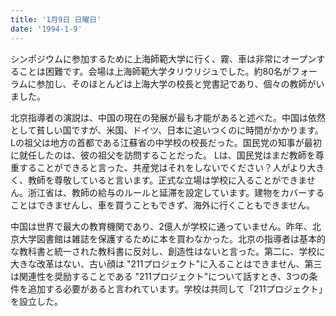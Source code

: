 ```yaml
---
title: '1月9日 日曜日'
date: '1994-1-9'
---
```

シンポジウムに参加するために上海師範大学に行く、霧、車は非常にオープンすることは困難です。会場は上海師範大学タリウリジュでした。約80名がフォーラムに参加し、そのほとんどは上海大学の校長と党書記であり、個々の教師がいました。

北京指導者の演説は、中国の現在の発展が最も才能があると述べた。中国は依然として貧しい国ですが、米国、ドイツ、日本に追いつくのに時間がかかります。 Lの祖父は地方の首都である江蘇省の中学校の校長だった。国民党の知事が最初に就任したのは、彼の祖父を訪問することだった。 Lは、国民党はまだ教師を尊重することができると言った、共産党はそれをしないでください？人がより大きく、教師を尊敬していると言います。正式な立場は学校に入ることができません。浙江省は、教師の給与のルールと延滞を設定しています。建物をカバーすることはできませんし、車を買うこともできず、海外に行くこともできません。

中国は世界で最大の教育機関であり、2億人が学校に通っていません。昨年、北京大学図書館は雑誌を保護するために本を買わなかった。北京の指導者は基本的な教科書と統一された教科書に反対し、創造性はないと言った。第二に、学校に大きな改革はない、古い顔は "211プロジェクト"に入ることはできません、第三は関連性を奨励することである "211プロジェクト"について話すとき、3つの条件を追加する必要があると言われています。学校は共同して「211プロジェクト」を設立した。